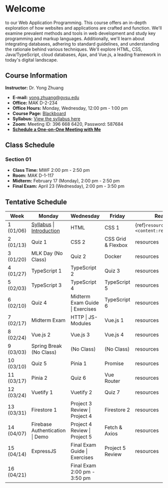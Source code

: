 # Welcome

to our Web Application Programming. This course offers an in-depth exploration of how websites and applications are crafted and function. We'll examine prevalent methods and tools in web development and study key programming and markup languages. Additionally, we'll learn about integrating databases, adhering to standard guidelines, and understanding the rationale behind various techniques. We'll explore HTML, CSS, Java/TypeScript, cloud databases, Ajax, and Vue.js, a leading framework in today's digital landscape.

## Course Information

**Instructor:** Dr. Yong Zhuang

- <i class="fa fa-envelope"></i> **E-mail:** [yong.zhuang@gvsu.edu](mailto:yong.zhuang@gvsu.edu)
- <i class="fa fa-building"></i> **Office:** MAK D-2-234
- <i class="fa fa-building"></i> **Office Hours:** Monday, Wednesday, 12:00 pm - 1:00 pm
- <i class="fa fa-book"></i> **Course Page:** [Blackboard](https://lms.gvsu.edu/)
- <i class="fa fa-book-reader"></i> **Syllabus:** [View the syllabus here](assets/pdf/syllabus.pdf)
- <i class="fa fa-video"></i> **Zoom:** Meeting ID: 396 668 6420, Password: 587684
- <i class="fa fa-calendar"></i> [**Schedule a One-on-One Meeting with Me**](https://outlook.office.com/bookwithme/user/8e0ad8c680e644aab3c32cd9c13b690b@gvsu.edu/meetingtype/9w4hDtDIaEmhON9SMd9_4Q2?anonymous&ep=mLinkFromTile)

## Class Schedule

### Section 01

- **Class Time:** MWF 2:00 pm - 2:50 pm
- **Room:** MAK D-1-117
- **Midterm:** February 17 (Monday), 2:00 pm - 2:50 pm
- **Final Exam:** April 23 (Wednesday), 2:00 pm - 3:50 pm

## Tentative Schedule

| Week | Monday | Wednesday | Friday | Reading |
| --- | --- | --- | --- | --- |
| 1 (01/06) | [Syllabus](assets/pdf/Syllabus-Intro.pdf) \| [Introduction](assets/pdf/Introduction.pdf) | HTML | CSS 1 | {ref}`resources <content:references:w1>` |
| 2 (01/13) | Quiz 1 | CSS 2 | CSS Grid & Flexbox | resources |
| 3 (01/20) | MLK Day (No Class) | Quiz 2 | Docker | resources |
| 4 (01/27) | TypeScript 1 | TypeScript 2 | Quiz 3 | resources |
| 5 (02/03) | TypeScript 3 | TypeScript 4 | TypeScript 5 | resources |
| 6 (02/10) | Quiz 4 | Midterm Exam Guide \| Exercises | TypeScript 6 | resources |
| 7 (02/17) | Midterm Exam | HTTP \| JS-Modules | Vue.js 1 | resources |
| 8 (02/24) | Vue.js 2 | Vue.js 3 | Vue.js 4 | resources |
| 9 (03/03) | Spring Break (No Class) | (No Class) | (No Class) | resources |
| 10 (03/10) | Quiz 5 | Pinia 1 | Promise | resources |
| 11 (03/17) | Pinia 2 | Quiz 6 | Vue Router | resources |
| 12 (03/24) | Vuetify 1 | Vuetify 2 | Quiz 7 | resources |
| 13 (03/31) | Firestore 1 | Project 3 Review \| Project 4 | Firestore 2 | resources |
| 14 (04/07) | Firebase Authentication \| Demo | Project 4 Review \| Project 5 | Fetch & Axios | resources |
| 15 (04/14) | ExpressJS | Final Exam Guide \| Exercises | Project 5 Review | resources |
| 16 (04/21) |  | Final Exam 2:00 pm - 3:50 pm |  |  |
